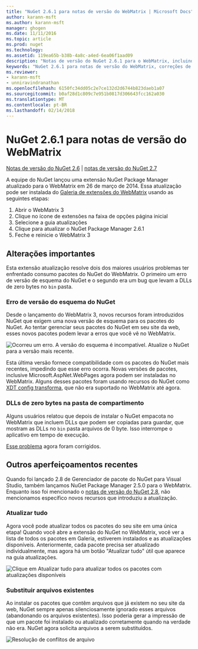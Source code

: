 ```yaml
---
title: "NuGet 2.6.1 para notas de versão do WebMatrix | Microsoft Docs"
author: karann-msft
ms.author: karann-msft
manager: ghogen
ms.date: 11/11/2016
ms.topic: article
ms.prod: nuget
ms.technology: 
ms.assetid: 119ea65b-b38b-4a8c-a4ed-6ea06f1aad09
description: "Notas de versão do NuGet 2.6.1 para o WebMatrix, incluindo correções de bugs, problemas conhecidos, recursos adicionados e DCRs."
keywords: "NuGet 2.6.1 para notas de versão do WebMatrix, correções de bugs, problemas conhecidos, adicionar recursos, DCRs"
ms.reviewer:
- karann-msft
- unniravindranathan
ms.openlocfilehash: 6150fc34dd05c2e7ce132d2d6744b823daeb1a07
ms.sourcegitcommit: b0af28d1c809c7e951b0817d306643fcc162a030
ms.translationtype: MT
ms.contentlocale: pt-BR
ms.lasthandoff: 02/14/2018
---
```

# <a name="nuget-261-for-webmatrix-release-notes"></a>NuGet 2.6.1 para notas de versão do WebMatrix

[Notas de versão do NuGet 2.6](../release-notes/nuget-2.6.md) | [notas de versão do NuGet 2.7](../release-notes/nuget-2.7.md)

A equipe do NuGet lançou uma extensão NuGet Package Manager atualizado para o WebMatrix em 26 de março de 2014.  Essa atualização pode ser instalada do [Galeria de extensões do WebMatrix](http://extensions.webmatrix.com/packages/NuGetPackageManager/) usando as seguintes etapas:

1. Abrir o WebMatrix 3
2. Clique no ícone de extensões na faixa de opções página inicial
3. Selecione a guia atualizações
4. Clique para atualizar o NuGet Package Manager 2.6.1
6. Feche e reinicie o WebMatrix 3

## <a name="notable-changes"></a>Alterações importantes

Esta extensão atualização resolve dois dos maiores usuários problemas ter enfrentado consumo pacotes do NuGet do WebMatrix.  O primeiro um erro de versão de esquema do NuGet e o segundo era um bug que levam a DLLs de zero bytes no `bin` pasta.

### <a name="nuget-schema-version-error"></a>Erro de versão do esquema do NuGet

Desde o lançamento do WebMatrix 3, novos recursos foram introduzidos NuGet que exigem uma nova versão de esquema para os pacotes do NuGet.  Ao tentar gerenciar seus pacotes do NuGet em seu site da web, esses novos pacotes podem levar a erros que você vê no WebMatrix.

![Ocorreu um erro. A versão do esquema é incompatível. Atualize o NuGet para a versão mais recente.](./media/NuGet-2.8/webmatrix-schema-version.png)

Esta última versão fornece compatibilidade com os pacotes do NuGet mais recentes, impedindo que esse erro ocorra. Novas versões de pacotes, inclusive Microsoft.AspNet.WebPages agora podem ser instaladas no WebMatrix.  Alguns desses pacotes foram usando recursos do NuGet como [XDT config transforma](../release-notes/nuget-2.6.md#xdt), que não era suportado no WebMatrix até agora.

### <a name="zero-byte-dlls-in-bin-folder"></a>DLLs de zero bytes na pasta de compartimento

Alguns usuários relatou que depois de instalar o NuGet empacota no WebMatrix que incluem DLLs que podem ser copiadas para guardar, que mostram as DLLs no `bin` pasta arquivos de 0 byte.  Isso interrompe o aplicativo em tempo de execução.

[Esse problema](https://nuget.codeplex.com/workitem/4060) agora foram corrigidos.

## <a name="other-recent-improvements"></a>Outros aperfeiçoamentos recentes

Quando foi lançado 2.8 de Gerenciador de pacote do NuGet para Visual Studio, também lançamos NuGet Package Manager 2.5.0 para o WebMatrix.  Enquanto isso foi mencionado o [notas de versão do NuGet 2.8](../release-notes/nuget-2.8.md#webmatrix-nuget-client-updates), não mencionamos específico novos recursos que introduziu a atualização.

### <a name="update-all"></a>Atualizar tudo

Agora você pode atualizar todos os pacotes do seu site em uma única etapa!  Quando você abre a extensão do NuGet no WebMatrix, você ver a lista de todos os pacotes em Galeria, estiverem instalados e as atualizações disponíveis.  Anteriormente, cada pacote precisa ser atualizado individualmente, mas agora há um botão "Atualizar tudo" útil que aparece na guia atualizações.

![Clique em Atualizar tudo para atualizar todos os pacotes com atualizações disponíveis](./media/NuGet-2.8/webmatrix-update-all.png)

### <a name="overwrite-existing-files"></a>Substituir arquivos existentes

Ao instalar os pacotes que contêm arquivos que já existem no seu site da web, NuGet sempre apenas silenciosamente ignorado esses arquivos (abandonando os arquivos existentes).  Isso poderia gerar a impressão de que um pacote foi instalado ou atualizado corretamente quando na verdade não era.  NuGet agora solicita arquivos a serem substituídos.

![Resolução de conflitos de arquivo](./media/NuGet-2.8/webmatrix-overwrite-file.png)
